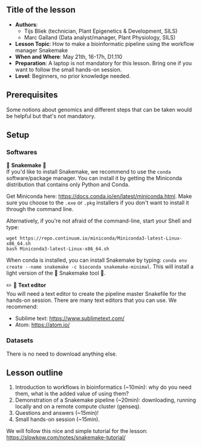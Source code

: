## Title of the lesson

- **Authors**: 
  - Tijs Bliek (technician, Plant Epigenetics & Development, SILS)
  - Marc Galland (Data analyst/manager, Plant Physiology, SILS) 
- **Lesson Topic**: How to make a bioinformatic pipeline using the workflow manager Snakemake
- **When and Where**: May 21th, 16-17h, D1.110
- **Preparation**: A laptop is not mandatory for this lesson. Bring one if you want to follow the small hands-on session.
- **Level**: Beginners, no prior knowledge needed.

## Prerequisites 
Some notions about genomics and different steps that can be taken would be helpful but that's not mandatory. 

## Setup

### Softwares
:snake: **Snakemake** :snake:  
If you'd like to install Snakemake, we recommend to use the `conda` software/package manager. You can install it by getting the Miniconda distribution that contains only Python and Conda. 

Get Miniconda here: https://docs.conda.io/en/latest/miniconda.html. Make sure you choose to the `.exe` or `.pkg` installers if you don't want to install it through the command line. 

Alternatively, if you're not afraid of the command-line, start your Shell and type:
```
wget https://repo.continuum.io/miniconda/Miniconda3-latest-Linux-x86_64.sh
bash Miniconda3-latest-Linux-x86_64.sh
```
When conda is installed, you can install Snakemake by typing: `conda env create --name snakemake -c bioconda snakemake-minimal`. This will install a light version of the :snake: Snakemake tool :snake:.  

:pencil2: :notebook: **Text editor**  
You will need a text editor to create the pipeline master Snakefile for the hands-on session.
There are many text editors that you can use. We recommend:
- Sublime text: https://www.sublimetext.com/
- Atom: https://atom.io/  

### Datasets 
There is no need to download anything else.

## Lesson outline
1. Introduction to workflows in bioinformatics (~10min): why do you need them, what is the added value of using them?
2. Demonstration of a Snakemake pipeline (~20min): downloading, running locally and on a remote compute cluster (genseq).
3. Questions and answers (~15min)!
4. Small hands-on session (~15min).

We will follow this nice and simple tutorial for the lesson:  
https://slowkow.com/notes/snakemake-tutorial/
